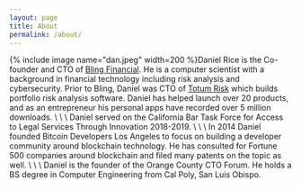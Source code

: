 ```yaml
---
layout: page
title: About
permalink: /about/
---
```

{% include image name="dan.jpeg" width=200 %}Daniel Rice is the Co-founder and CTO of [Bling Financial](https://www.blingfi.com). He is a computer scientist with a background in financial technology including risk analysis and cybersecurity. Prior to Bling, Daniel was CTO of [Totum Risk](https://www.totumrisk.com/) which builds portfolio risk analysis software. Daniel has helped launch over 20 products, and as an entrepreneur his personal apps have recorded over 5 million downloads. 
\\
\\
\\
Daniel served on the California Bar Task Force for Access to Legal Services Through Innovation 2018-2019.
\\
\\
\\
In 2014 Daniel founded Bitcoin Developers Los Angeles to focus on building a developer community around blockchain technology. He has consulted for Fortune 500 companies around blockchain and filed many patents on the topic as well.
\\
\\
\\
Daniel is the founder of the Orange County CTO Forum. He holds a BS degree in Computer Engineering from Cal Poly, San Luis Obispo. 